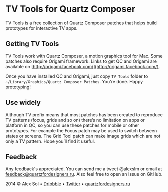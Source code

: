# TV Tools for Quartz Composer
TV Tools is a free collection of Quartz Composer patches that helps build prototypes for interactive TV apps.

## Getting TV Tools
TV Tools work with Quartz Composer, a motion graphics tool for Mac. Some patches also require Origami framework. Links to get QC and Origami are available on [http://origami.facebook.com/](http://origami.facebook.com/).

Once you have installed QC and Origami, just copy ``TV Tools`` folder to ``~/Library/Graphics/Quartz Composer Patches``. You're done. Happy prototyping!

## Use widely
Although TV prefix means that most patches has been created to reproduce TV patterns (focus, grids and so on) there’s no limitation on apps or platform in QC, so you can use these patches for mobile or other prototypes. For example the Focus patch may be used to switch between states or screens. The Grid Tool patch can make image grids which are not only a TV pattern. Hope you’ll find it useful.

## Feedback
Any feedback's appreciated. You can send me a tweet @alexslm or email at feedback@quartzfordesigners.ru. Also feel free to open an Issue on GitHub.

2014 © Alex Sol • [Dribbble](https://dribbble.com/alexsol) • [Twitter](https://twitter.com/alexslm) • [quartzfordesigners.ru](http://quartzfordesigners.ru)

